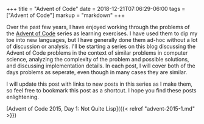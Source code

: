 +++
title = "Advent of Code"
date = 2018-12-21T07:06:29-06:00
tags = ["Advent of Code"]
markup = "markdown"
+++

Over the past few years, I have enjoyed working through the problems of the
[Advent of Code](https://adventofcode.com) series as learning exercises. I have
used them to dip my toe into new languages, but I have generally done them
ad-hoc without a lot of discussion or analysis. I'll be starting a series on
this blog discussing the Advent of Code problems in the context of similar
problems in computer science, analyzing the complexity of the problem and
possible solutions, and discussing implementation details. In each post, I will
cover both of the days problems as seperate, even though in many cases
they are similar.

I will update this post with links to new posts in this series as I make them, 
so feel free to bookmark this post as a shortcut. I hope you find these
posts enlightening.

 [Advent of Code 2015, Day 1: Not Quite Lisp]({{< relref "advent-2015-1.md" >}})